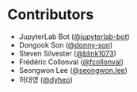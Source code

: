 # Contributors

* JupyterLab Bot ([@jupyterlab-bot](https://crowdin.com/profile/jupyterlab-bot))
* Dongook Son ([@donny-son](https://crowdin.com/profile/donny-son))
* Steven Silvester ([@blink1073](https://crowdin.com/profile/blink1073))
* Frédéric Collonval ([@fcollonval](https://crowdin.com/profile/fcollonval))
* Seongwon Lee ([@seongwon.lee](https://crowdin.com/profile/seongwon.lee))
* 허대영 ([@dyheo](https://crowdin.com/profile/dyheo))
